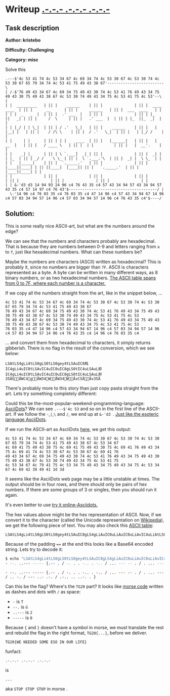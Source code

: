 # Writeup [.-.-.- .-.-.- .-.-.-](README.md)

## Task description
**Author: kristebo**

**Difficulty: Challenging**

**Category: misc**

Solve this

```
.---$'4c 53 41 74 4c 53 34 67 4c 69 34 74 4c 53 30 67 4c 53 30 74 4c 53 30 67 65 79 34 74 4c 53 41 75 49 43 38 67'-------------------------\
| /-$'76 49 43 34 67 4c 69 34 75 49 43 30 74 4c 53 41 76 49 43 34 75 49 43 30 75 49 43 38 67 4c 53 30 74 49 43 34 75 4c 53 41 75 4c 53'--\ |
| |  _________   | || |    ______    | || |              | || |  ____  ____  | || |      __      | || |     ______   | || |  ___  ____   | |
| | |  _   _  |  | || |  .' ___  |   | || |              | || | |_   ||   _| | || |     /  \     | || |   .' ___  |  | || | |_  ||_  _|  | |
| | |_/ | | \_|  | || | / .'   \_|   | || |    ______    | || |   | |__| |   | || |    / /\ \    | || |  / .'   \_|  | || |   | |_/ /    | |
| |     | |      | || | | |    ____  | || |   |______|   | || |   |  __  |   | || |   / ____ \   | || |  | |         | || |   |  __'.    | |
| |    _| |_     | || | \ `.___]  _| | || |              | || |  _| |  | |_  | || | _/ /    \ \_ | || |  \ `.___.'\  | || |  _| |  \ \_  | |
| |   |_____|    | || |  `._____.'   | || |              | || | |____||____| | || ||____|  |____|| || |   `._____.'  | || | |____||____| | |
| |              | || |              | || |              | || |              | || |              | || |              | || |              | |
| | &-'d3 d3 14 94 93 24 96 c4 76 43 35 c4 57 43 34 94 57 43 34 94 57 43 35 c4 57 14 97 c4 76 43'$---------------------------------------/ |
  \-'14 96 c4 76 03 35 c4 76 03 35 c4 47 14 96 c4 57 43 34 94 67 14 96 c4 57 03 34 94 57 14 96 c4 57 03 34 94 57 14 96 c4 76 43 35 c4'$----/
```

## Solution:
This is some really nice ASCII-art, but what are the numbers around the edge?

We can see that the numbers and characters probably are hexadecimal. 
That is because they are numbers between 0-9 and letters ranging from `a` to `f`,
just like hexadecimal numbers. What can these numbers be?

Maybe the numbers are characters (ASCII) written as hexadecimal?
This is probably it, since no numbers are bigger than `7F`.
ASCII is characters represented as a byte. A byte can be written in many different ways, as 8 binary numbers, or as two hexadecimal numbers. [The ASCII table spans from 0 to 7F, where each number is a character.](http://asciiset.com/)


If we copy all the numbers straight from the art, like in the snippet below, ...
```
4c 53 41 74 4c 53 34 67 4c 69 34 74 4c 53 30 67 4c 53 30 74 4c 53 30 67 65 79 34 74 4c 53 41 75 49 43 38 67
76 49 43 34 67 4c 69 34 75 49 43 30 74 4c 53 41 76 49 43 34 75 49 43 30 75 49 43 38 67 4c 53 30 74 49 43 34 75 4c 53 41 75 4c 53
76 49 43 34 67 4c 69 34 75 49 43 30 74 4c 53 41 76 49 43 34 75 49 43 30 75 49 43 38 67 4c 53 30 74 49 43 34 75 4c 53 41 75 4c 53
76 03 35 c4 47 14 96 c4 57 43 34 94 67 14 96 c4 57 03 34 94 57 14 96 c4 57 03 34 94 57 14 96 c4 76 43 35 c4 14 96 c4 76 03 35 c4
```

... and convert them from hexadecimal to characters, it simply returns gibberish. 
There is no flag in the result of the conversion, which we see below:
```
LSAtLS4gLi4tLS0gLS0tLS0gey4tLSAuIC8杶IC4gLi4uIC0tLSAvIC4uIC0uIC8gLS0tIC4uLSAuL卶IC4gLi4uIC0tLSAvIC4uIC0uIC8gLS0tIC4uLSAuL卶35ÄGÄWC4gÄW34WÄW34WÄvC5ÄÄv35Ä
```

There's probably more to this story than just copy pasta straight from the art. 
Lets try something completely different:

Could this be the-most-popular-weekend-programming-language: 
[AsciiDots](https://www.vice.com/en_us/article/ezmj5z/the-most-popular-weekend-programming-languages)? 
We can see `.---$'4c 53` and so on in the first line of the ASCII-art. 
If we follow the `-`,`|`,`\` and `/`, we end up at `&-'d3 `.
[Just like the esoteric language AsciiDots](https://github.com/aaronjanse/asciidots).

If we run the ASCII-art as AsciiDots [here](https://asciidots.herokuapp.com/index.html), we get this output:
```
4c 53 41 74 4c 53 34 67 4c 69 34 74 4c 53 30 67 4c 53 30 74 4c 53 30 67 65 79 34 74 4c 53 41 75 49 43 38 67 4c 53 34 67
4c 69 41 75 49 43 30 75 4c 69 41 75 49 43 30 75 4c 69 41 76 49 43 34 75 4c 69 41 74 4c 53 30 67 4c 53 30 67 4c 69 41 76 
49 43 34 67 4c 69 34 75 49 43 30 74 4c 53 41 76 49 43 34 75 49 43 30 75 49 43 38 67 4c 53 30 74 49 43 34 75 4c 53 41 75 
4c 53 34 67 4c 79 41 75 4c 53 34 75 49 43 34 75 49 43 34 75 4c 53 34 67 4c 69 42 39 49 41 3d 3d
```

It seems like the AsciiDots web page may be a little unstable at times. The output should
be in four rows, and there should only be pairs of hex numbers. If there are some groups
of 3 or singles, then you should run it again.

It's even better to use [try it online-Asciidots.](https://tio.run/#asciidots) 

The hex values above might be the hex representation of ASCII. Now, if we 
convert it to the character (called the Unicode representation on 
[Wikipedia](https://en.wikipedia.org/wiki/ASCII)), we get the following piece of text.
You may also check this [ASCII table](http://www.asciitable.com/):
```
LSAtLS4gLi4tLS0gLS0tLS0gey4tLSAuIC8gLS4gLiAuIC0uLiAuIC0uLiAvIC4uLiAtLS0gLS0gLiAvIC4gLi4uIC0tLSAvIC4uIC0uIC8gLS0tIC4uLSAuLS4gLyAuLS4uIC4uIC4uLS4gLiB9IA==
```
Because of the padding `==` at the end this looks like a Base64 encoded string.
Lets try to decode it:
```bash
$ echo "LSAtLS4gLi4tLS0gLS0tLS0gey4tLSAuIC8gLS4gLiAuIC0uLiAuIC0uLiAvIC4uLiAtLS0gLS0gLiAvIC4gLi4uIC0tLSAvIC4uIC0uIC8gLS0tIC4uLSAuLS4gLyAuLS4uIC4uIC4uLS4gLiB9IA==" |base64 --decode
- --. ..--- ----- {.-- . / -. . . -.. . -.. / ... --- -- . / . ... --- / .. -. / --- ..- .-. / .-.. .. ..-. . } %
```

```
- --. ..--- ----- {.-- . / -. . . -.. . -.. / ... --- -- . / . ... --- / .. -. / --- ..- .-. / .-.. .. ..-. . }
```
 Can this be the flag? Where's the `TG20` part?
 It looks like [morse code](https://en.wikipedia.org/wiki/Morse_code#/media/File:International_Morse_Code.svg) written as dashes and dots with `/` as space:

* `-` is `T`
* `--.` is `G`
* `..---` is `2`
* `-----` is `0`

Because `{` and `}` doesn't have a symbol in morse, we must translate the rest and rebuild the flag in the right format, `TG20{...}`, before we deliver. 


```
TG20{WE NEEDED SOME ESO IN OUR LIFE}
```

funfact:
```
.-.-.- .-.-.- .-.-.-
```
is
```
...
```
aka `STOP STOP STOP` in  morse .
